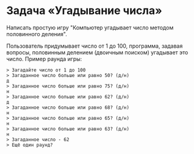# Задача «Угадывание числа»

Написать простую игру "Компьютер угадывает число методом половинного деления".

Пользователь придумывает число от $1$ до $100$, программа, задавая вопросы, половинным делением (двоичным поиском) угадывает это число. Пример раунда игры:

```
> Загадайте число от 1 до 100
> Загаданное число больше или равно 50? (д/н)
д
> Загаданное число больше или равно 75? (д/н)
н
> Загаданное число больше или равно 62? (д/н)
д
> Загаданное число больше или равно 68? (д/н)
н
> Загаданное число больше или равно 65? (д/н)
н
> Загаданное число больше или равно 63? (д/н)
н
> Загаданное число - 62
> Ещё один раунд?
```
